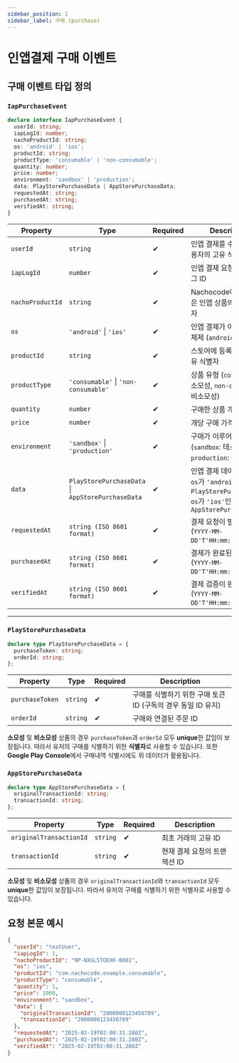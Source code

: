 ```yaml
---
sidebar_position: 1
sidebar_label: 구매 (purchase)
---
```


# 인앱결제 구매 이벤트

## **구매 이벤트 타입 정의**

### **`IapPurchaseEvent`**

```typescript
declare interface IapPurchaseEvent {
  userId: string;
  iapLogId: number;
  nachoProductId: string;
  os: 'android' | 'ios';
  productId: string;
  productType: 'consumable' | 'non-consumable';
  quantity: number;
  price: number;
  environment: 'sandbox' | 'production';
  data: PlayStorePurchaseData | AppStorePurchaseData;
  requestedAt: string;
  purchasedAt: string;
  verifiedAt: string;
}
```

| **Property**     | **Type**                                          | **Required** | **Description**                                                                                                                 |
| ---------------- | ------------------------------------------------- | ------------ | ------------------------------------------------------------------------------------------------------------------------------- |
| `userId`         | `string`                                          | ✔           | 인앱 결제를 수행한 앱 사용자의 고유 식별자                                                                                      |
| `iapLogId`       | `number`                                          | ✔           | 인앱 결제 요청의 고유 로그 ID                                                                                                   |
| `nachoProductId` | `string`                                          | ✔           | Nachocode에서 발급받은 인앱 상품의 고유 식별자                                                                                  |
| `os`             | `'android'` \| `'ios'`                            | ✔           | 인앱 결제가 이루어진 운영 체제 (`android`, `ios`)                                                                               |
| `productId`      | `string`                                          | ✔           | 스토어에 등록된 상품의 고유 식별자                                                                                              |
| `productType`    | `'consumable'` \| `'non-consumable'`              | ✔           | 상품 유형 (`consumable`: 소모성, `non-consumable`: 비소모성)                                                                    |
| `quantity`       | `number`                                          | ✔           | 구매한 상품 개수                                                                                                                |
| `price`          | `number`                                          | ✔           | 개당 구매 가격                                                                                                                  |
| `environment`    | `'sandbox'` \| `'production'`                     | ✔           | 구매가 이루어진 환경 (`sandbox`: 테스트 환경, `production`: 운영 환경)                                                          |
| `data`           | `PlayStorePurchaseData` \| `AppStorePurchaseData` | ✔           | 인앱 결제 데이터 정보<br/> `os`가 `'android'`인 경우 `PlayStorePurchaseData`,<br/> `os`가 `'ios'`인 경우 `AppStorePurchaseData` |
| `requestedAt`    | `string (ISO 8601 format)`                        | ✔           | 결제 요청이 발생한 시간<br/> (`YYYY-MM-DD'T'HH:mm:ss.sss'Z'`)                                                                   |
| `purchasedAt`    | `string (ISO 8601 format)`                        | ✔           | 결제가 완료된 시간 <br/>(`YYYY-MM-DD'T'HH:mm:ss.sss'Z'`)                                                                        |
| `verifiedAt`     | `string (ISO 8601 format)`                        | ✔           | 결제 검증이 완료된 시간 <br/>(`YYYY-MM-DD'T'HH:mm:ss.sss'Z'`)                                                                   |

---

### **`PlayStorePurchaseData`**

```typescript
declare type PlayStorePurchaseData = {
  purchaseToken: string;
  orderId: string;
};
```

| **Property**    | **Type** | **Required** | **Description**                                              |
| --------------- | -------- | ------------ | ------------------------------------------------------------ |
| `purchaseToken` | `string` | ✔           | 구매를 식별하기 위한 구매 토큰 ID (구독의 경우 동일 ID 유지) |
| `orderId`       | `string` | ✔           | 구매와 연결된 주문 ID                                        |

**소모성** 및 **비소모성** 상품의 경우 `purchaseToken`과 `orderId` 모두 **unique**한 값임이 보장됩니다.
따라서 유저의 구매를 식별하기 위한 **식별자**로 사용할 수 있습니다. 또한 **Google Play Console**에서 구매내역 식별시에도 위 데이터가 활용됩니다.

### **`AppStorePurchaseData`**

```typescript
declare type AppStorePurchaseData = {
  originalTransactionId: string;
  transactionId: string;
};
```

| **Property**            | **Type** | **Required** | **Description**              |
| ----------------------- | -------- | ------------ | ---------------------------- |
| `originalTransactionId` | `string` | ✔           | 최초 거래의 고유 ID          |
| `transactionId`         | `string` | ✔           | 현재 결제 요청의 트랜잭션 ID |

**소모성** 및 **비소모성** 상품의 경우 `originalTransactionId`와 `transactionId` 모두 **unique**한 값임이 보장됩니다.
따라서 유저의 구매를 식별하기 위한 식별자로 사용할 수 있습니다.

## 요청 본문 예시

```json
{
  "userId": "testUser",
  "iapLogId": 1,
  "nachoProductId": "NP-NXGLSTOEXK-0001",
  "os": "ios",
  "productId": "com.nachocode.example.consumable",
  "productType": "consumable",
  "quantity": 1,
  "price": 1000,
  "environment": "sandbox",
  "data": {
    "originalTransactionId": "2000000123456789",
    "transactionId": "2000000123456789"
  },
  "requestedAt": "2025-02-19T02:00:31.280Z",
  "purchasedAt": "2025-02-19T02:00:31.280Z",
  "verifiedAt": "2025-02-19T02:00:31.280Z"
}
```
